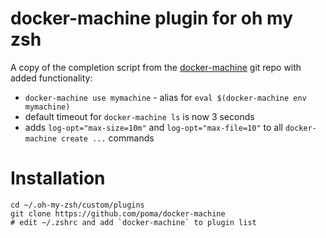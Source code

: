 # docker-machine plugin for oh my zsh

A copy of the completion script from the [docker-machine](https://github.com/docker/machine/blob/master/contrib/completion/zsh/_docker-machine) git repo with added functionality:

* `docker-machine use mymachine` - alias for `eval $(docker-machine env mymachine)`
* default timeout for `docker-machine ls` is now 3 seconds
* adds `log-opt="max-size=10m"` and `log-opt="max-file=10"` to all `docker-machine create ...` commands 

# Installation

```
cd ~/.oh-my-zsh/custom/plugins
git clone https://github.com/poma/docker-machine
# edit ~/.zshrc and add `docker-machine` to plugin list
```
